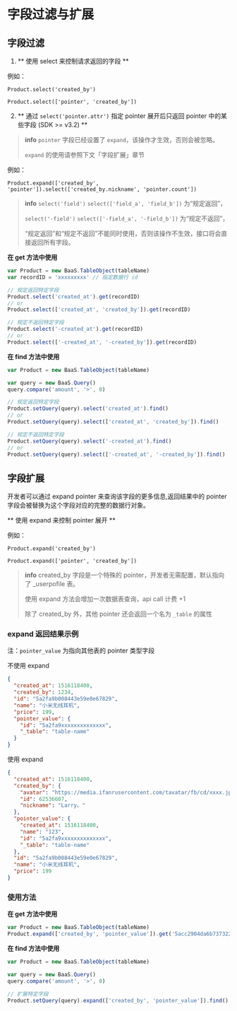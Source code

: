 # 字段过滤与扩展

## 字段过滤

1. ** 使用 select 来控制请求返回的字段 **

  例如：

  `Product.select('created_by')`

  `Product.select(['pointer', 'created_by'])`

2. ** 通过 `select('pointer.attr')` 指定 pointer 展开后只返回 pointer 中的某些字段 (SDK >= v3.2) **

  > **info**
  > `pointer` 字段已经设置了 `expand`，该操作才生效，否则会被忽略。
  >
  > `expand` 的使用请参照下文「字段扩展」章节

  例如：

  `Product.expand(['created_by', 'pointer']).select(['created_by.nickname', 'pointer.count'])`

> **info**
> `select('field')` `select(['field_a', 'field_b'])` 为“规定返回”，
>
> `select('-field')` `select(['-field_a', '-field_b'])` 为“规定不返回”，
>
> “规定返回”和“规定不返回”不能同时使用，否则该操作不生效，接口将会直接返回所有字段。


**在 get 方法中使用**

```js
var Product = new BaaS.TableObject(tableName)
var recordID = 'xxxxxxxxx' // 指定数据行 id

// 规定返回特定字段
Product.select('created_at').get(recordID)
// or
Product.select(['created_at', 'created_by']).get(recordID)

// 规定不返回特定字段
Product.select('-created_at').get(recordID)
// or
Product.select(['-created_at', '-created_by']).get(recordID)
```

**在 find 方法中使用**

```js
var Product = new BaaS.TableObject(tableName)

var query = new BaaS.Query()
query.compare('amount', '>', 0)

// 规定返回特定字段
Product.setQuery(query).select('created_at').find()
// or
Product.setQuery(query).select(['created_at', 'created_by']).find()

// 规定不返回特定字段
Product.setQuery(query).select('-created_at').find()
// or
Product.setQuery(query).select(['-created_at', '-created_by']).find()
```

## 字段扩展

开发者可以通过 expand pointer 来查询该字段的更多信息,返回结果中的 pointer 字段会被替换为这个字段对应的完整的数据行对象。

 ** 使用 expand 来控制 pointer 展开 **

  例如：

  `Product.expand('created_by')`

  `Product.expand(['pointer', 'created_by'])`

> **info**
> created_by 字段是一个特殊的 pointer，开发者无需配置，默认指向了 _userpofile 表。
>
> 使用 expand 方法会增加一次数据表查询，api call 计费 +1
>
> 除了 created_by 外，其他 pointer 还会返回一个名为 `_table` 的属性

### expand 返回结果示例

注：`pointer_value` 为指向其他表的 pointer 类型字段

不使用 expand
```json
{
  "created_at": 1516118400,
  "created_by": 1234,
  "id": "5a2fa9b008443e59e0e67829",
  "name": "小米无线耳机",
  "price": 199,
  "pointer_value": {
    "id": "5a2fa9xxxxxxxxxxxxxx",
    "_table": "table-name"
  }
}
```

使用 expand
```json
{
  "created_at": 1516118400,
  "created_by": {
    "avatar": "https://media.ifanrusercontent.com/tavatar/fb/cd/xxxx.jpg",
    "id": 62536607,
    "nickname": "Larry。"
  },
  "pointer_value": {
    "created_at": 1516118400,
    "name": "123",
    "id": "5a2fa9xxxxxxxxxxxxxx",
    "_table": "table-name"
  },
  "id": "5a2fa9b008443e59e0e67829",
  "name": "小米无线耳机",
  "price": 199
}
```

### 使用方法
**在 get 方法中使用**
```js
var Product = new BaaS.TableObject(tableName)
Product.expand(['created_by', 'pointer_value']).get('5acc2904da6b737322a82f78')
```

**在 find 方法中使用**
```js
var Product = new BaaS.TableObject(tableName)

var query = new BaaS.Query()
query.compare('amount', '>', 0)

// 扩展特定字段
Product.setQuery(query).expand(['created_by', 'pointer_value']).find()
```

